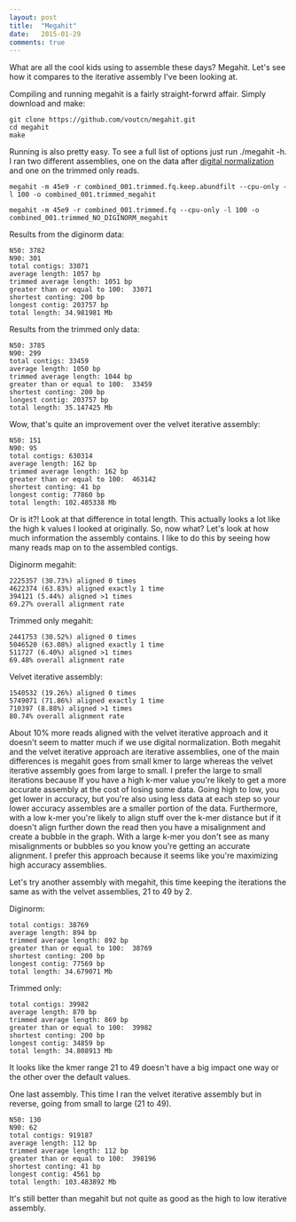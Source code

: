 ```yaml
---
layout: post
title:  "Megahit"
date:   2015-01-29
comments: true
---
```


What are all the cool kids using to assemble these days? Megahit. Let's see how it compares to the iterative assembly I've been looking at.

Compiling and running megahit is a fairly straight-forwrd affair. Simply download and make:

~~~~
git clone https://github.com/voutcn/megahit.git
cd megahit
make
~~~~

Running is also pretty easy. To see a full list of options just run ./megahit -h. I ran two different assemblies, one on the data after [digital normalization]() and one on the trimmed only reads.

~~~~
megahit -m 45e9 -r combined_001.trimmed.fq.keep.abundfilt --cpu-only -l 100 -o combined_001.trimmed_megahit

megahit -m 45e9 -r combined_001.trimmed.fq --cpu-only -l 100 -o combined_001.trimmed_NO_DIGINORM_megahit
~~~~

Results from the diginorm data:

~~~~
N50: 3782
N90: 301
total contigs: 33071
average length: 1057 bp
trimmed average length: 1051 bp
greater than or equal to 100:  33071
shortest conting: 200 bp
longest contig: 203757 bp
total length: 34.981981 Mb
~~~~

Results from the trimmed only data:
~~~~
N50: 3785
N90: 299
total contigs: 33459
average length: 1050 bp
trimmed average length: 1044 bp
greater than or equal to 100:  33459
shortest conting: 200 bp
longest contig: 203757 bp
total length: 35.147425 Mb
~~~~

Wow, that's quite an improvement over the velvet iterative assembly:

~~~~
N50: 151
N90: 95
total contigs: 630314
average length: 162 bp
trimmed average length: 162 bp
greater than or equal to 100:  463142
shortest conting: 41 bp
longest contig: 77860 bp
total length: 102.485338 Mb
~~~~

Or is it?! Look at that difference in total length. This actually looks a lot like the high k values I looked at originally. So, now what? Let's look at how much information the assembly contains. I like to do this by seeing how many reads map on to the assembled contigs.

Diginorm megahit:

~~~~
2225357 (30.73%) aligned 0 times
4622374 (63.83%) aligned exactly 1 time
394121 (5.44%) aligned >1 times
69.27% overall alignment rate
~~~~


Trimmed only megahit:

~~~~
2441753 (30.52%) aligned 0 times
5046520 (63.08%) aligned exactly 1 time
511727 (6.40%) aligned >1 times
69.48% overall alignment rate
~~~~

Velvet iterative assembly:

~~~~
1540532 (19.26%) aligned 0 times
5749071 (71.86%) aligned exactly 1 time
710397 (8.88%) aligned >1 times
80.74% overall alignment rate
~~~~

About 10% more reads aligned with the velvet iterative approach and it doesn't seem to matter much if we use digital normalization. Both megahit and the velvet iterative approach are iterative assemblies, one of the main differences is megahit goes from small kmer to large whereas the velvet iterative assembly goes from large to small. I prefer the large to small iterations because If you have a high k-mer value you're likely to get a more accurate assembly at the cost of losing some data. Going high to low, you get lower in accuracy, but you're also using less data at each step so your lower accuracy assembles are a smaller portion of the data. Furthermore, with a low k-mer you're likely to align stuff over the k-mer distance but if it doesn't align further down the read then you have a misalignment and create a bubble in the graph. With a large k-mer you don't see as many misalignments or bubbles so you know you're getting an accurate alignment. I prefer this approach because it seems like you're maximizing high accuracy assemblies.

Let's try another assembly with megahit, this time keeping the iterations the same as with the velvet assemblies, 21 to 49 by 2.

Diginorm:

~~~~
total contigs: 38769
average length: 894 bp
trimmed average length: 892 bp
greater than or equal to 100:  38769
shortest conting: 200 bp
longest contig: 77569 bp
total length: 34.679071 Mb
~~~~

Trimmed only:

~~~~
total contigs: 39982
average length: 870 bp
trimmed average length: 869 bp
greater than or equal to 100:  39982
shortest conting: 200 bp
longest contig: 34859 bp
total length: 34.808913 Mb
~~~~

It looks like the kmer range 21 to 49 doesn't have a big impact one way or the other over the default values.

One last assembly. This time I ran the velvet iterative assembly but in reverse, going from small to large (21 to 49).

~~~~
N50: 130
N90: 62
total contigs: 919187
average length: 112 bp
trimmed average length: 112 bp
greater than or equal to 100:  398196
shortest conting: 41 bp
longest contig: 4561 bp
total length: 103.483892 Mb
~~~~

It's still better than megahit but not quite as good as the high to low iterative assembly.
